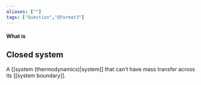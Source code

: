 ```yaml
---
aliases: [""]
tags: ["Question","QFormat3"]
---
```


#### What is
## Closed system
A [[system (thermodynamics)|system]] that can't have mass transfer across its [[system boundary]].